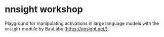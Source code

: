 # nnsight workshop
Playground for manipulating activations in large language models with the `nnsight` module by BauLabs (https://nnsight.net/).
